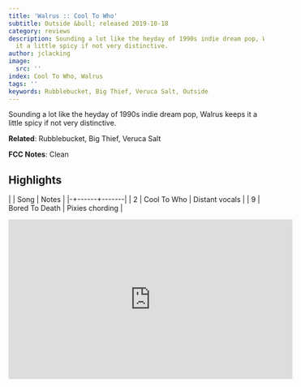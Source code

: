 ```yaml
---
title: 'Walrus :: Cool To Who'
subtitle: Outside &bull; released 2019-10-18
category: reviews
description: Sounding a lot like the heyday of 1990s indie dream pop, Walrus keeps
  it a little spicy if not very distinctive.
author: jclacking
image:
  src: ''
index: Cool To Who, Walrus
tags: ''
keywords: Rubblebucket, Big Thief, Veruca Salt, Outside
---
```

Sounding a lot like the heyday of 1990s indie dream pop, Walrus keeps it a little spicy if not very distinctive.<!--more-->

**Related**: Rubblebucket, Big Thief, Veruca Salt

**FCC Notes**: Clean

## Highlights

| | Song | Notes |
|-+------+-------|
| 2 | Cool To Who | Distant vocals |
| 9 | Bored To Death | Pixies chording |

<div class="tlo-detail-video"><iframe width="560" height="315" src="https://www.youtube.com/embed/DcAo0-GAzvY" frameborder="0" allow="autoplay; encrypted-media" allowfullscreen></iframe></div>

